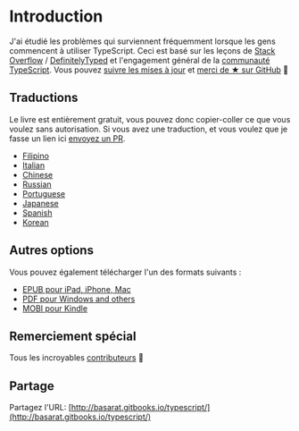 # Introduction

J'ai étudié les problèmes qui surviennent fréquemment lorsque les gens commencent à utiliser TypeScript. Ceci est basé sur les leçons de [Stack Overflow](http://stackoverflow.com/tags/typescript/topusers) / [DefinitelyTyped](https://github.com/DefinitelyTyped/) et l'engagement général de la [communauté TypeScript](https://github.com/TypeStrong/). Vous pouvez [suivre les mises à jour](https://twitter.com/basarat) et [merci de ★ sur GitHub](https://github.com/basarat/typescript-book) 🌹

## Traductions

Le livre est entièrement gratuit, vous pouvez donc copier-coller ce que vous voulez sans autorisation. Si vous avez une traduction, et vous voulez que je fasse un lien ici [envoyez un PR](https://github.com/basarat/typescript-book/edit/master/README.md).

* [Filipino](https://github.com/themarshann/typescript-book-fil)
* [Italian](https://github.com/TizioFittizio/typescript-book)
* [Chinese](https://github.com/jkchao/typescript-book-chinese)
* [Russian](https://github.com/etroynov/typescript-book)
* [Portuguese](https://github.com/overlineink/typescript-book)
* [Japanese](https://github.com/yohamta/typescript-book)
* [Spanish](https://github.com/melissarofman/typescript-book)
* [Korean](https://github.com/radlohead/typescript-book)

## Autres options

Vous pouvez également télécharger l'un des formats suivants :

* [EPUB pour iPad, iPhone, Mac](https://www.gitbook.com/download/epub/book/basarat/typescript)
* [PDF pour Windows and others](https://www.gitbook.com/download/pdf/book/basarat/typescript)
* [MOBI pour Kindle](https://www.gitbook.com/download/mobi/book/basarat/typescript)

## Remerciement spécial

Tous les incroyables [contributeurs](https://github.com/basarat/typescript-book/graphs/contributors) 🌹

## Partage

Partagez l'URL: [http://basarat.gitbooks.io/typescript/](http://basarat.gitbooks.io/typescript/)

